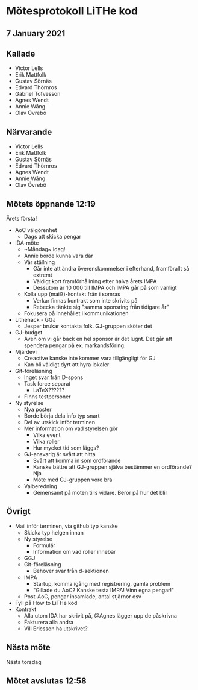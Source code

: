 # Mötesprotokoll LiTHe kod

## 7 January 2021

## Kallade

- Victor Lells
- Erik Mattfolk
- Gustav Sörnäs
- Edvard Thörnros
- Gabriel Tofvesson
- Agnes Wendt
- Annie Wång
- Olav Övrebö

## Närvarande

- Victor Lells
- Erik Mattfolk
- Gustav Sörnäs
- Edvard Thörnros
- Agnes Wendt
- Annie Wång
- Olav Övrebö

## Mötets öppnande 12:19

Årets första!

- AoC välgörenhet
  - Dags att skicka pengar
- IDA-möte
  - ~Måndag~ Idag!
  - Annie borde kunna vara där
  - Vår ställning
    - Går inte att ändra överenskommelser i efterhand, framförallt
      så extremt
    - Väldigt kort framförhållning efter halva årets IMPA
    - Dessutom är 10 000 till IMPA och IMPA går på som vanligt
  - Kolla upp (mail?)-kontakt från i somras
    - Verkar finnas kontrakt som inte skrivits på
    - Rebecka tänkte sig "samma sponsring från tidigare år"
  - Fokusera på innehållet i kommunikationen
- Lithehack - GGJ
  - Jesper brukar kontakta folk. GJ-gruppen sköter det
- GJ-budget
  - Även om vi går back en hel sponsor är det lugnt. Det går att spendera pengar
    på ex. markandsföring.
- Mjärdevi
  - Creactive kanske inte kommer vara tillgängligt för GJ
  - Kan bli väldigt dyrt att hyra lokaler
- Git-föreläsning
  - Inget svar från D-spons
  - Task force separat
    - LaTeX??????
  - Finns testpersoner
- Ny styrelse
  - Nya poster
  - Borde börja dela info typ snart
  - Del av utskick inför terminen
  - Mer information om vad styrelsen gör
    - Vilka event
    - Vilka roller
    - Hur mycket tid som läggs?
  - GJ-ansvarig är svårt att hitta
    - Svårt att komma in som ordförande
    - Kanske bättre att GJ-gruppen själva bestämmer en ordförande? Nja
    - Möte med GJ-gruppen vore bra
  - Valberedning
    - Gemensamt på möten tills vidare. Beror på hur det blir

## Övrigt

- Mail inför terminen, via github typ kanske
  - Skicka typ helgen innan 
  - Ny styrelse
    - Formulär
    - Information om vad roller innebär
  - GGJ
  - Git-föreläsning
    - Behöver svar från d-sektionen
  - IMPA
    - Startup, komma igång med registrering, gamla problem
    - "Gillade du AoC? Kanske testa IMPA! Vinn egna pengar!"
  - Post-AoC, pengar insamlade, antal stjärnor osv
- Fyll på How to LiTHe kod
- Kontrakt
  - Alla utom IDA har skrivit på, @Agnes lägger upp de påskrivna
  - Fakturera alla andra
  - Vill Ericsson ha utskrivet?

## Nästa möte

Nästa torsdag

## Mötet avslutas 12:58
